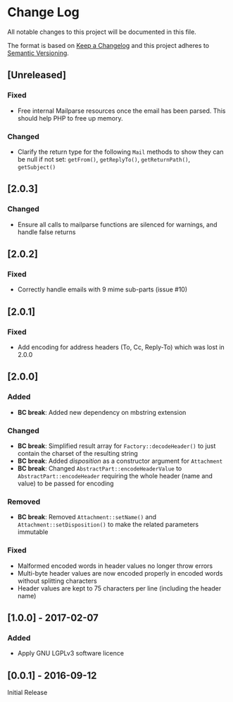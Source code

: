 # Change Log
All notable changes to this project will be documented in this file.

The format is based on [Keep a Changelog](http://keepachangelog.com/) 
and this project adheres to [Semantic Versioning](http://semver.org/).

## [Unreleased]
### Fixed
- Free internal Mailparse resources once the email has been parsed. This should
help PHP to free up memory.
### Changed
- Clarify the return type for the following `Mail` methods to show they can be
null if not set: `getFrom()`, `getReplyTo()`, `getReturnPath()`, `getSubject()` 

## [2.0.3]
### Changed
- Ensure all calls to mailparse functions are silenced for warnings, and handle false returns

## [2.0.2]
### Fixed
- Correctly handle emails with 9 mime sub-parts (issue #10)

## [2.0.1]
### Fixed
- Add encoding for address headers (To, Cc, Reply-To) which was lost in 2.0.0

## [2.0.0]
### Added
- **BC break**: Added new dependency on mbstring extension
### Changed
- **BC break**: Simplified result array for `Factory::decodeHeader()` to just
  contain the charset of the resulting string
- **BC break**: Added *disposition* as a constructor argument for `Attachment`
- **BC break**: Changed `AbstractPart::encodeHeaderValue` to `AbstractPart::encodeHeader`
  requiring the whole header (name and value) to be passed for encoding
### Removed
- **BC break**: Removed `Attachment::setName()` and
  `Attachment::setDisposition()` to make the related parameters immutable
### Fixed
- Malformed encoded words in header values no longer throw errors
- Multi-byte header values are now encoded properly in encoded words without
   splitting characters
- Header values are kept to 75 characters per line (including the header name)

## [1.0.0] - 2017-02-07
### Added
- Apply GNU LGPLv3 software licence

## [0.0.1] - 2016-09-12
Initial Release
